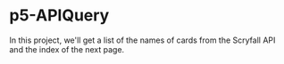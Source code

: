 # p5-APIQuery
In this project, we'll get a list of the names of cards from the Scryfall API and the index of the next page.
